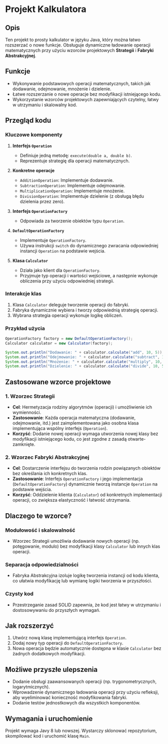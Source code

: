 # Projekt Kalkulatora

## Opis
Ten projekt to prosty kalkulator w języku Java, który można łatwo rozszerzać o nowe funkcje. Obsługuje dynamiczne ładowanie operacji matematycznych przy użyciu wzorców projektowych **Strategii** i **Fabryki Abstrakcyjnej**.

## Funkcje
- Wykonywanie podstawowych operacji matematycznych, takich jak dodawanie, odejmowanie, mnożenie i dzielenie.
- Łatwe rozszerzanie o nowe operacje bez modyfikacji istniejącego kodu.
- Wykorzystanie wzorców projektowych zapewniających czytelny, łatwy w utrzymaniu i skalowalny kod.

## Przegląd kodu

### Kluczowe komponenty

1. **Interfejs `Operation`**
   - Definiuje jedną metodę: `execute(double a, double b)`.
   - Reprezentuje strategię dla operacji matematycznych.

2. **Konkretne operacje**
   - `AdditionOperation`: Implementuje dodawanie.
   - `SubtractionOperation`: Implementuje odejmowanie.
   - `MultiplicationOperation`: Implementuje mnożenie.
   - `DivisionOperation`: Implementuje dzielenie (z obsługą błędu dzielenia przez zero).

3. **Interfejs `OperationFactory`**
   - Odpowiada za tworzenie obiektów typu `Operation`.

4. **`DefaultOperationFactory`**
   - Implementuje `OperationFactory`.
   - Używa instrukcji `switch` do dynamicznego zwracania odpowiedniej instancji `Operation` na podstawie wejścia.

5. **Klasa `Calculator`**
   - Działa jako klient dla `OperationFactory`.
   - Przyjmuje typ operacji i wartości wejściowe, a następnie wykonuje obliczenia przy użyciu odpowiedniej strategii.

### Interakcje klas
1. Klasa `Calculator` deleguje tworzenie operacji do fabryki.
2. Fabryka dynamicznie wybiera i tworzy odpowiednią strategię operacji.
3. Wybrana strategia operacji wykonuje logikę obliczeń.

### Przykład użycia
```java
OperationFactory factory = new DefaultOperationFactory();
Calculator calculator = new Calculator(factory);

System.out.println("Dodawanie: " + calculator.calculate("add", 10, 5)); // Wynik: 15.0
System.out.println("Odejmowanie: " + calculator.calculate("subtract", 10, 5)); // Wynik: 5.0
System.out.println("Mnożenie: " + calculator.calculate("multiply", 10, 5)); // Wynik: 50.0
System.out.println("Dzielenie: " + calculator.calculate("divide", 10, 5)); // Wynik: 2.0
```

## Zastosowane wzorce projektowe

### 1. Wzorzec Strategii
- **Cel**: Hermetyzacja rodziny algorytmów (operacji) i umożliwienie ich wymienności.
- **Zastosowanie**: Każda operacja matematyczna (dodawanie, odejmowanie, itd.) jest zaimplementowana jako osobna klasa implementująca wspólny interfejs (`Operation`).
- **Korzyść**: Dodanie nowej operacji wymaga utworzenia nowej klasy bez modyfikacji istniejącego kodu, co jest zgodne z zasadą otwarte-zamknięte.

### 2. Wzorzec Fabryki Abstrakcyjnej
- **Cel**: Dostarczenie interfejsu do tworzenia rodzin powiązanych obiektów bez określania ich konkretnych klas.
- **Zastosowanie**: Interfejs `OperationFactory` i jego implementacja (`DefaultOperationFactory`) dynamicznie tworzą instancje `Operation` na podstawie wejścia.
- **Korzyść**: Oddzielenie klienta (`Calculator`) od konkretnych implementacji operacji, co zwiększa elastyczność i łatwość utrzymania.

## Dlaczego te wzorce?

### Modułowość i skalowalność
- Wzorzec Strategii umożliwia dodawanie nowych operacji (np. potęgowanie, modulo) bez modyfikacji klasy `Calculator` lub innych klas operacji.

### Separacja odpowiedzialności
- Fabryka Abstrakcyjna izoluje logikę tworzenia instancji od kodu klienta, co ułatwia modyfikację lub wymianę logiki tworzenia w przyszłości.

### Czysty kod
- Przestrzeganie zasad SOLID zapewnia, że kod jest łatwy w utrzymaniu i dostosowywaniu do przyszłych wymagań.

## Jak rozszerzyć
1. Utwórz nową klasę implementującą interfejs `Operation`.
2. Dodaj nowy typ operacji do `DefaultOperationFactory`.
3. Nowa operacja będzie automatycznie dostępna w klasie `Calculator` bez żadnych dodatkowych modyfikacji.

## Możliwe przyszłe ulepszenia
- Dodanie obsługi zaawansowanych operacji (np. trygonometrycznych, logarytmicznych).
- Wprowadzenie dynamicznego ładowania operacji przy użyciu refleksji, aby wyeliminować konieczność modyfikowania fabryki.
- Dodanie testów jednostkowych dla wszystkich komponentów.

## Wymagania i uruchomienie
Projekt wymaga Javy 8 lub nowszej. Wystarczy sklonować repozytorium, skompilować kod i uruchomić klasę `Main`.